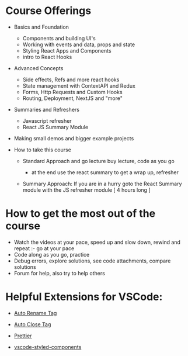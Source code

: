 # Course Offerings

- Basics and Foundation

  - Components and building UI's
  - Working with events and data, props and state
  - Styling React Apps and Components
  - intro to React Hooks

- Advanced Concepts

  - Side effects, Refs and more react hooks
  - State management with ContextAPI and Redux
  - Forms, Http Requests and Custom Hooks
  - Routing, Deployment, NextJS and "more"

- Summaries and Refreshers

  - Javascript refresher
  - React JS Summary Module

- Making small demos and bigger example projects

- How to take this course

  - Standard Approach and go lecture buy lecture, code as you go

    - at the end use the react summary to get a wrap up, refresher

  - Summary Approach: If you are in a hurry goto the React Summary module with the JS refresher module [ 4 hours long ]

# How to get the most out of the course

- Watch the videos at your pace, speed up and slow down, rewind and repeat :- go at your pace
- Code along as you go, practice
- Debug errors, explore solutions, see code attachments, compare solutions
- Forum for help, also try to help others

# Helpful Extensions for VSCode:

- [Auto Rename Tag](https://marketplace.visualstudio.com/items?itemName=formulahendry.auto-rename-tag)

- [Auto Close Tag](https://marketplace.visualstudio.com/items?itemName=formulahendry.auto-close-tag)

- [Prettier](https://marketplace.visualstudio.com/items?itemName=esbenp.prettier-vscode)

- [vscode-styled-components](https://marketplace.visualstudio.com/items?itemName=jpoissonnier.vscode-styled-components)

